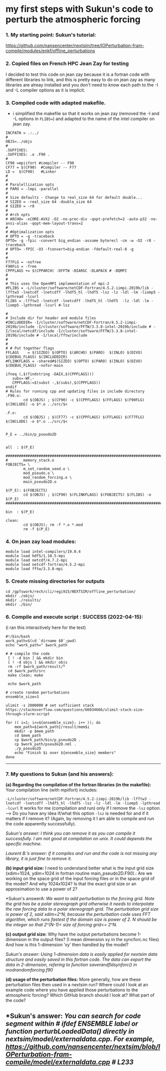# my first steps with Sukun's code to perturb the atmospheric forcing

### 1. My starting point: Sukun's tutorial:
 https://github.com/nansencenter/nextsim/tree/IOPerturbation-fram-compile/modules/enkf/offline_perturbations

### 2. Copied files on French HPC Jean Zay for testing
I decided to test this code on jean zay because it is a fortran code with different libraries to link, and this is pretty easy to do on jean zay as many libraries are alreay installed and you don't need to know each path to the -I and -L compiler options as it is implicit.

### 3. Compiled code with adapted makefile.
* i simplified the makefile so that it works on jean zay (removed the -I and -L options in `FLIBS=`) and adapted to the name of the intel compiler on jean zay.
```
INCPATH = .:../
#
OBJS=../objs
#
.SUFFIXES:
.SUFFIXES: .o .F90 .
#
CF90 =mpiifort #compiler -- F90
CF77 = $(CF90)  #Compiler -- F77
LD =  $(CF90)   #Linker 
#
#
# Paralellization opts
# PARO = -lmpi -parallel
#
# Size defaults - Change to real_size 64 for default double...
# SIZEO = -real_size 64 -double_size 64
# SIZEO = -r8 
#
# #rch opts
# ARCHO= -xCORE-AVX2 -O2 -no-prec-div -qopt-prefetch=2 -auto-p32 -no-ansi-alias -qopt-mem-layout-trans=2 
#
# #Optimalization opts
# OPTO = -g -traceback
OPTO= -g -fpic -convert big_endian -assume byterecl -cm -w -O2 -r8 -traceback
# OPTO= -fPIC -O3 -fconvert=big-endian -fdefault-real-8 -g 
#
#
F77FLG = -nofree
F90FLG = -free
CPPFLAGS += $(CPPARCH) -DFFTW -DIARGC -DLAPACK # -DQMPI
#
#
# This uses the OpenMPI implementation of mpi-2
#FLIBS = -L/cluster/software/netCDF-Fortran/4.5.2-iimpi-2019b/lib -lfftw3 -lnetcdf -lnetcdff -lhdf5_hl -lhdf5 -lsz -lz -ldl -lm -liomp5 -lpthread -lcurl
FLIBS = -lfftw3 -lnetcdf -lnetcdff -lhdf5_hl -lhdf5  -lz -ldl -lm -liomp5 -lpthread -lcurl #-lsz

#
# Include dir for header and module files
#INCLUDEDIR= -I/cluster/software/netCDF-Fortran/4.5.2-iimpi-2019b/include -I/cluster/software/FFTW/3.3.8-intel-2019b/include # -I/local/netcdf/include -I/cluster/software/FFTW/3.3.8-intel-2019b/include # -I/local/fftw/include
#
#
# # Put together flags
FFLAGS    = $(SIZEO) $(OPTO) $(ARCHO) $(PARO)  $(INLO) $(DIVO) $(DEBUG_FLAGS) $(INCLUDEDIR)
#FLINKFLAGS = -shared#$(SIZEO) $(OPTO) $(PARO) $(INLO) $(DIVO) $(DEBUG_FLAGS) -nofor-main

ifneq (,$(findstring -DAIX,$(CPPFLAGS)))
   subs=-WF,-
   CPPFLAGS:=$(subst -,$(subs),$(CPPFLAGS))
endif
# Rules for running cpp and updating files in include directory
.F90.o:
        cd $(OBJS) ; $(CF90) -c $(CPPFLAGS) $(FFLAGS) $(F90FLG) $(INCLUDE) -o $*.o ../src/$<

.F.o:
        cd $(OBJS) ; $(CF77) -c $(CPPFLAGS) $(FFLAGS) $(F77FLG) $(INCLUDE) -o $*.o ../src/$<


P_E = ../bin/p_pseudo2D


all  : $(P_E)

############################################################################# 
#       memory_stack.o 
FOBJECTS= \
        m_set_random_seed.o \
        mod_pseudo.o \
        mod_random_forcing.o \
        main_pseudo2D.o

$(P_E): $(FOBJECTS)
        cd $(OBJS) ; $(CF90) $(FLINKFLAGS) $(FOBJECTS) $(FLIBS) -o $(P_E)
#############################################################################

bin  : $(P_E)

clean:
        cd $(OBJS); rm -f *.o *.mod
        rm -f $(P_E)
```

### 4. On jean zay load modules:
```
module load intel-compilers/19.0.4
module load hdf5/1.10.5-mpi
module load netcdf/4.7.2-mpi
module load netcdf-fortran/4.5.2-mpi
module load fftw/3.3.8-mpi
```

### 5. Create missing directories for outputs
```
cd /gpfswork/rech/cli/regi915/NEXTSIM/offline_perturbation/
mkdir ./objs/
mkdir ./results/
mkdir ./bin/

```

### 6. Compile and execute script : SUCCESS (2022-04-15):
(i ran this interactively here for the test)
```
#!/bin/bash
work_path=$(cd `dirname $0`;pwd)
echo "work_path=" $work_path

# # compile the code 
 [ ! -d bin ] && mkdir bin
 [ ! -d objs ] && mkdir objs
 rm -rf $work_path/result/*
 cd $work_path/src
 make clean; make

 echo $work_path

# create random perturbations
ensemble_size=3

ulimit -s 2000000 # set sufficient stack  https://stackoverflow.com/questions/66034666/ulimit-stack-size-through-slurm-script
  
for (( i=1; i<=${ensemble_size}; i++ )); do
    mem_path=${work_path}/result/mem$i
    mkdir -p $mem_path
    cd $mem_path
    cp $work_path/bin/p_pseudo2D . 
    cp $work_path/pseudo2D.nml .
    ./p_pseudo2D
    echo "Finish $i over ${ensemble_size} members"
done

```

---
### 7. My questions to Sukun (and his answers):

**(a) Regarding the compilation of the fortran libraries (in the makefile):**
Your compilation line (with mpiifort) includes:

`-L/cluster/software/netCDF-Fortran/4.5.2-iimpi-2019b/lib -lfftw3 -lnetcdf -lnetcdff -lhdf5_hl -lhdf5 -lsz -lz -ldl -lm -liomp5 -lpthread -lcurl`
It works for me (compilation and run) only if I remove the `-lsz` option.
—> Do you have any idea if/what this option `-lsz` is needed for and if it matters if I remove it? (Again, by removing it I am able to compile and run the code apparently successfully).

*Sukun's answer: I think you can remove it as you can compile it successfully. I am not good at compilation on unix. It could depends the specific machine.*

*Laurent B.’s answer: if it compiles and run and the code is not missing any library, it is just fine to remove it.*



**(b) input grid size:**
I need to understand better what is the input grid size (xdim=1024, ydim=1024 in fortran routine main_pseudo2D.F90).:
Are we working on the space grid of the input forcing files or in the space grid of the model?
And why 1024x1024? Is that the exact grid size or an approximation to use a power of 2?

*Sukun's answerA: *We want to add perturbation to the forcing grid. Note the grid has be a polar stereograph grid otherwise it needs to interpolate the raw forcing data to a polar stereograph grid. The perturbation grid size is power of 2, said xdim=2^N, because the perturbation code uses FFT algorithm, which runs fastest if the domain size is power of 2. N should be the integer so that 2^(N-1)< size of forcing grid<= 2^N.* 

**(c) output grid size:**
Why have the output perturbations become 1-dimension in the output files? (I mean dimension xy in the syncforc.nc files) And how is this 1-dimension ‘xy’ then handled by the model?

*Sukun's answer: Using 1-dimension data is easily applied for nextsim data structure and easily saved in this fortran code. The data can export the data in 2-dimension, refering to function saverandfldsynforc() in modrandomforcing.f90*


**(d) usage of the perturbation files:**
More generally, how are these perturbation files then used in a nextsim run? Where could I look at an example code where you have applied those perturbations to the atmospheric forcing? Which GitHub branch should I look at? What part of the code?

*Sukun's answer: *You can search for code segment within # ifdef ENSEMBLE label or function perturbLoadedData() directly in nextsim/model/externaldata.cpp. For example, https://github.com/nansencenter/nextsim/blob/IOPerturbation-fram-compile/model/externaldata.cpp # L233*
---

